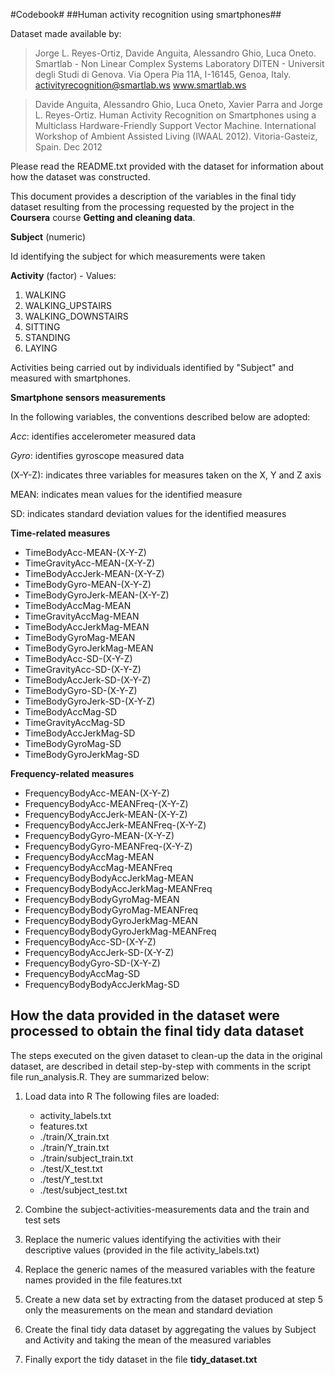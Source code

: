 #Codebook#
##Human activity recognition using smartphones##

Dataset made available by:

>Jorge L. Reyes-Ortiz, Davide Anguita, Alessandro Ghio, Luca Oneto.
>Smartlab - Non Linear Complex Systems Laboratory
>DITEN - Universit<E0> degli Studi di Genova.
>Via Opera Pia 11A, I-16145, Genoa, Italy.
>activityrecognition@smartlab.ws
>www.smartlab.ws

>Davide Anguita, Alessandro Ghio, Luca Oneto, Xavier Parra and Jorge L. Reyes-Ortiz. Human Activity Recognition on Smartphones using a Multiclass 
>Hardware-Friendly Support Vector Machine. 
>International Workshop of Ambient Assisted Living (IWAAL 2012). Vitoria-Gasteiz, Spain. Dec 2012

Please read the README.txt provided with the dataset for information about how the dataset was constructed.

This document provides a description of the variables in the final tidy dataset resulting from the processing requested by the project in the __Coursera__ course
 __Getting and cleaning data__.

__Subject__ (numeric)

Id identifying the subject for which measurements were taken

__Activity__ (factor) - Values: 

1. WALKING
2. WALKING_UPSTAIRS
3. WALKING_DOWNSTAIRS
4. SITTING
5. STANDING
6. LAYING

Activities being carried out by individuals identified by "Subject" and measured with smartphones.

__Smartphone sensors measurements__

In the following variables, the conventions described below are adopted:

*Acc*: identifies accelerometer measured data

*Gyro*: identifies gyroscope measured data

(X-Y-Z): indicates three variables for measures taken on the X, Y and Z axis

MEAN: indicates mean values for the identified measure

SD: indicates standard deviation values for the identified measures

__Time-related measures__

- TimeBodyAcc-MEAN-(X-Y-Z)
- TimeGravityAcc-MEAN-(X-Y-Z)
- TimeBodyAccJerk-MEAN-(X-Y-Z)
- TimeBodyGyro-MEAN-(X-Y-Z)
- TimeBodyGyroJerk-MEAN-(X-Y-Z)
- TimeBodyAccMag-MEAN
- TimeGravityAccMag-MEAN
- TimeBodyAccJerkMag-MEAN
- TimeBodyGyroMag-MEAN
- TimeBodyGyroJerkMag-MEAN
- TimeBodyAcc-SD-(X-Y-Z)
- TimeGravityAcc-SD-(X-Y-Z)
- TimeBodyAccJerk-SD-(X-Y-Z)
- TimeBodyGyro-SD-(X-Y-Z)
- TimeBodyGyroJerk-SD-(X-Y-Z)
- TimeBodyAccMag-SD
- TimeGravityAccMag-SD
- TimeBodyAccJerkMag-SD
- TimeBodyGyroMag-SD
- TimeBodyGyroJerkMag-SD

__Frequency-related measures__

- FrequencyBodyAcc-MEAN-(X-Y-Z)
- FrequencyBodyAcc-MEANFreq-(X-Y-Z)
- FrequencyBodyAccJerk-MEAN-(X-Y-Z)
- FrequencyBodyAccJerk-MEANFreq-(X-Y-Z)
- FrequencyBodyGyro-MEAN-(X-Y-Z)
- FrequencyBodyGyro-MEANFreq-(X-Y-Z)
- FrequencyBodyAccMag-MEAN
- FrequencyBodyAccMag-MEANFreq
- FrequencyBodyBodyAccJerkMag-MEAN
- FrequencyBodyBodyAccJerkMag-MEANFreq
- FrequencyBodyBodyGyroMag-MEAN
- FrequencyBodyBodyGyroMag-MEANFreq
- FrequencyBodyBodyGyroJerkMag-MEAN
- FrequencyBodyBodyGyroJerkMag-MEANFreq
- FrequencyBodyAcc-SD-(X-Y-Z)
- FrequencyBodyAccJerk-SD-(X-Y-Z)
- FrequencyBodyGyro-SD-(X-Y-Z)
- FrequencyBodyAccMag-SD
- FrequencyBodyBodyAccJerkMag-SD


## How the data provided in the dataset were processed to obtain the final tidy data dataset ##
The steps executed on the given dataset to clean-up the data in the original dataset, are described in detail step-by-step with comments in the script file run_analysis.R.
They are summarized below:

1. Load data into R
    The following files are loaded:
    - activity_labels.txt
    - features.txt
    - ./train/X_train.txt
    - ./train/Y_train.txt
    - ./train/subject_train.txt
    - ./test/X_test.txt
    - ./test/Y_test.txt
    - ./test/subject_test.txt

2. Combine the subject-activities-measurements data and the train and test sets

3. Replace the numeric values identifying the activities with their descriptive values (provided in the file activity_labels.txt)

4. Replace the generic names of the measured variables with the feature names provided in the file features.txt

5. Create a new data set by extracting from the dataset produced at step 5 only the measurements on the mean and standard deviation

6. Create the final tidy data dataset by aggregating the values by Subject and Activity and taking the mean of the measured variables

7. Finally export the tidy dataset in the file **tidy_dataset.txt** 


